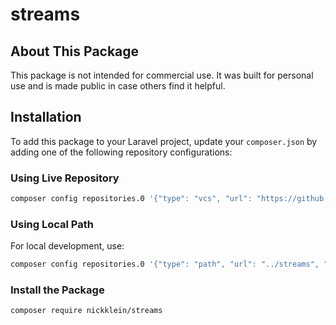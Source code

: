 # streams
## About This Package

This package is not intended for commercial use. It was built for personal use and is made public in case others find it helpful.

## Installation

To add this package to your Laravel project, update your `composer.json` by adding one of the following repository configurations:

### Using Live Repository
```sh
composer config repositories.0 '{"type": "vcs", "url": "https://github.com/nickklein/streams"}'
```

### Using Local Path
For local development, use:
```sh
composer config repositories.0 '{"type": "path", "url": "../streams", "options": {"symlink": true}}'
```

### Install the Package
```sh
composer require nickklein/streams
